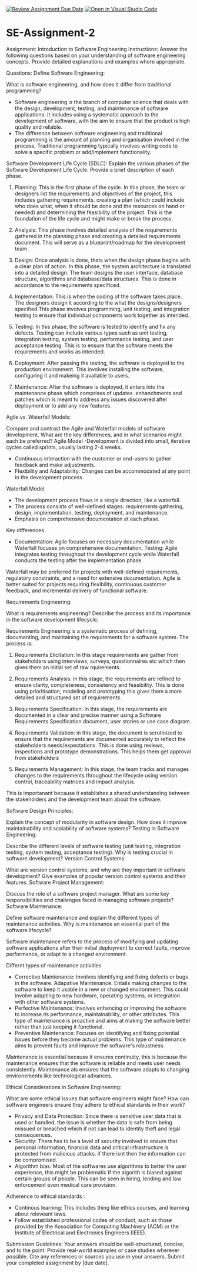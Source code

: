 [![Review Assignment Due Date](https://classroom.github.com/assets/deadline-readme-button-24ddc0f5d75046c5622901739e7c5dd533143b0c8e959d652212380cedb1ea36.svg)](https://classroom.github.com/a/-ucQIGTc)
[![Open in Visual Studio Code](https://classroom.github.com/assets/open-in-vscode-718a45dd9cf7e7f842a935f5ebbe5719a5e09af4491e668f4dbf3b35d5cca122.svg)](https://classroom.github.com/online_ide?assignment_repo_id=15245123&assignment_repo_type=AssignmentRepo)

# SE-Assignment-2

Assignment: Introduction to Software Engineering
Instructions:
Answer the following questions based on your understanding of software engineering concepts. Provide detailed explanations and examples where appropriate.

Questions:
Define Software Engineering:

What is software engineering, and how does it differ from traditional programming?

- Software engineering is the branch of computer science that deals with the design, development, testing, and maintenance of software applications. it includes using a systematic approach to the development of software, with the aim to ensure that the product is high quality and reliable.
- The difference between software engineering and traditional programming is the amount of planning and organisation involved in the process. Traditional programming typically involves writing code to solve a specific problem or add/implement functionality.

Software Development Life Cycle (SDLC):
Explain the various phases of the Software Development Life Cycle. Provide a brief description of each phase.

1. Planning: This is the first phase of the cycle. In this phase, the team or designers list the requirements and objectives of the project, this includes gathering requirements. creating a plan (which could include who does what, when it should be done and the resources on hand or needed) and determining the feasibility of the project. This is the foundation of the life cycle and might make or break the process.

2. Analysis: This phase involves detailed analysis of the requirements gathered in the planning phase and creating a detailed requirements document. This will serve as a blueprint/roadmap for the development team.

3. Design: Once analysis is done, thats when the design phase begins with a clear plan of action. In this phase, the system architecture is translated into a detailed design. The team designs the user interface, database structure, algorithms and database/data structures. This is done in accordance to the requirements specificed.

4. Implementation: This is when the coding of the software takes place. The designers design it according to the what the designs/designers specified.This phase involves programming, unit testing, and integration testing to ensure that individual components work together as intended.

5. Testing: In this phase, the software is tested to identify and fix any defects. Testing can include various types such as unit testing, integration testing, system testing, performance testing, and user acceptance testing. This is to ensure that the software meets the requirements and works as intended.

6. Deployment: After passing the testing, the software is deployed to the production environment. This involves installing the software, configuring it and makeing it available to users.

7. Maintenance: After the software is deployed, it enters into the maintenance phase which comprises of updates. enhanchments and patches which is meant to address any issues discovered after deployment or to add any new features.

Agile vs. Waterfall Models:

Compare and contrast the Agile and Waterfall models of software development. What are the key differences, and in what scenarios might each be preferred?
Agile Model
-Development is divided into small, iterative cycles called sprints, usually lasting 2-4 weeks.

- Continuous interaction with the customer or end-users to gather feedback and make adjustments.
- Flexibility and Adaptability: Changes can be accommodated at any point in the development process.

Waterfall Model

- The development process flows in a single direction, like a waterfall.
- The process consists of well-defined stages: requirements gathering, design, implementation, testing, deployment, and maintenance.
- Emphasis on comprehensive documentation at each phase.

Key differences

- Documentation: Agile focuses on necessary documentation while Waterfall focuses on comprehensive documentation.
  Testing: Agile integrates testing throughout the development cycle while Waterfall conducts the testing after the implementation phase

Waterfall may be preferred for projects with well-defined requirements, regulatory constraints, and a need for extensive documentation. Agile is better suited for projects requiring flexibility, continuous customer feedback, and incremental delivery of functional software.

Requirements Engineering:

What is requirements engineering? Describe the process and its importance in the software development lifecycle.

Requirements Engineering is a systematic process of defining, documenting, and maintaining the requirements for a software system. The process is:

1. Requirements Elicitation: In this stage requirements are gather from stakeholders using interviews, surveys, questionnaires etc which then gives them an initial set of raw rquirements.

2. Requirements Analysis: in this stage, the requirements are refined to ensure clarity, completeness, consistency and feasibility. This is done using prioritisation, modeling and prototyping this gives them a more detailed and structured set of requirements.

3. Requirements Specification: In this stage, the requirements are documented in a clear and precise manner using a Software Requirements Specification document, user stories or use case diagram.

4. Requirements Validation: in this stage, the document is scrutinized to ensure that the requirements are documented accurately to reflect the stakeholders needs/expectations. This is done using reviews, inspections and prototype demonstrations. This helps them get approval from stakeholders

5. Requirements Management: In this stage, the team tracks and manages changes to the requirements throughout the lifecycle using version control, traceability matrices and impact analysis.

This is importanant because it establishes a shared understanding between the stakeholders and the development team about the software.

Software Design Principles:

Explain the concept of modularity in software design. How does it improve maintainability and scalability of software systems?
Testing in Software Engineering:

Describe the different levels of software testing (unit testing, integration testing, system testing, acceptance testing). Why is testing crucial in software development?
Version Control Systems:

What are version control systems, and why are they important in software development? Give examples of popular version control systems and their features.
Software Project Management:

Discuss the role of a software project manager. What are some key responsibilities and challenges faced in managing software projects?
Software Maintenance:

Define software maintenance and explain the different types of maintenance activities. Why is maintenance an essential part of the software lifecycle?

Software maintenance refers to the process of modifying and updating software applications after their initial deployment to correct faults, improve performance, or adapt to a changed environment.

Differnt types of maintenance activities

- Corrective Maintenance: Involves identifying and fixing defects or bugs in the software.
  Adapative Maintenance: Entails making changes to the software to keep it usable in a new or changed environment. This could involve adapting to new hardware, operating systems, or integration with other software systems.
- Perfective Maintenance: Involves enhancing or improving the software to increase its performance, maintainability, or other attributes. This type of maintenance is proactive and aims at making the software better rather than just keeping it functional.
- Preventive Maintenance: Focuses on identifying and fixing potential issues before they become actual problems. This type of maintenance aims to prevent faults and improve the software's robustness.

Maintenance is essential because it ensures continuity, this is because the maintenance ensures that the software is reliable and meets user needs consistently. Maintenance als ensures that the software adapts to changing environements like technological advances.

Ethical Considerations in Software Engineering:

What are some ethical issues that software engineers might face? How can software engineers ensure they adhere to ethical standards in their work?

- Privacy and Data Protection: Since there is sensitive user data that is used or handled, the issue is whether the data is safe from being missued or breached which if not can lead to identity theft and legal consequences.
- Security: There has to be a level of security involved to ensure that personal information, financial data and critical infrastructure is protected from malicious attacks. if there isnt then the information can be compromised.
- Algorithm bias: Most of the softwares use algorithms to better the user experience, this might be problematic if the algorith is biased against certain groups of people. This can be seen in hiring, lending and law enforcement even medical care provision.

Adherence to ethical standards :

- Continous learning: This includes thing like ethics courses, and learning about releveant laws.
- Follow established professional codes of conduct, such as those provided by the Association for Computing Machinery (ACM) or the Institute of Electrical and Electronics Engineers (IEEE).

Submission Guidelines:
Your answers should be well-structured, concise, and to the point.
Provide real-world examples or case studies wherever possible.
Cite any references or sources you use in your answers.
Submit your completed assignment by [due date].
